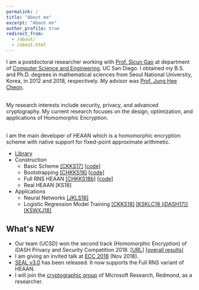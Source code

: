 ```yaml
---
permalink: /
title: "About me"
excerpt: "About me"
author_profile: true
redirect_from: 
  - /about/
  - /about.html
---
```


I am a postdoctoral researcher working with [Prof. Sicun Gao](https://scungao.github.io) at department of [Computer Science and Engineering](https://cse.ucsd.edu), UC San Diego. I obtained my B.S. and Ph.D. degrees in mathematical sciences from Seoul National University, Korea, in 2012 and 2018, respectively. My advisor was [Prof. Jung Hee Cheon](http://www.math.snu.ac.kr/~jhcheon/xe2/).

<br> My research interests include security, privacy, and advanced cryptography. My current research focuses on the design, optimization, and applications of Homomorphic Encryption.

<br> I am the main developer of HEAAN which is a homomorphic encryption scheme with native support for fixed-point approximate arithmetic.
  * [Library](https://github.com/snucrypto/HEAAN)
  * Construction
    * Basic Scheme [[CKKS17]](https://yongsoosong.github.io/files/papers/HEAAN.pdf) [[code]](https://github.com/kimandrik/HEAAN)
    * Bootstrapping [[CHKKS18]](https://yongsoosong.github.io/files/papers/HEAAN_boot.pdf) [[code]](https://github.com/kimandrik/HEAANBOOT)
    * Full RNS HEAAN [[CHKKS18b]](https://yongsoosong.github.io/files/papers/RNS.pdf) [[code]](https://github.com/HanKyoohyung/FullRNS-HEAAN)
    * Real HEAAN [KS18]
  * Applications
    * Neural Networks [[JKLS18]](https://yongsoosong.github.io/files/papers/matrix.pdf)
    * Logistic Regression Model Training [[CKKS18]](https://yongsoosong.github.io/files/papers/ensemble.pdf) [[KSKLC18 (iDASH17)]](https://yongsoosong.github.io/files/papers/idash17.pdf) [[KSWXJ18]](https://yongsoosong.github.io/files/papers/HELR.pdf)

## What's NEW
  * Our team (UCSD) won the second track (Homomorphic Encryption) of iDASH Privacy and Security Competition 2018. [[URL]](http://www.humangenomeprivacy.org/2018/) [[overall results]](https://yongsoosong.github.io/images/idash18_track2.jpg)
  * I am giving an invited talk at [ECC 2018](https://cy2sec.comm.eng.osaka-u.ac.jp/ecc2018/index.html) (Nov 2018).
  * [SEAL v3.0](http://sealcrypto.org/) has been released. It now supports the Full RNS variant of HEAAN.
  * I will join the [cryptographic group](https://www.microsoft.com/en-us/research/group/cryptography-research/) of Microsoft Research, Redmond, as a researcher.
